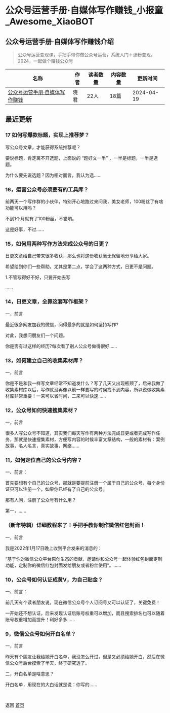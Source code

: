 # 公众号运营手册·自媒体写作赚钱_小报童_Awesome_XiaoBOT

## 公众号运营手册·自媒体写作赚钱介绍
> 公众号运营变现课，手把手带你做公众号运营，系统入门＋涨粉变现。2024，一起做个赚钱公众号  
  


|名称|作者|读者数量|内容数量|更新时间|
|---|---|---|---|---|
|[公众号运营手册·自媒体写作赚钱](https://xiaobot.net/p/Johnna2324210?refer=0b133df9-27dc-423b-8101-639049001c13)|晓君|22人|18篇|2024-04-19|

## 最近更新
### 17 如何写爆款标题，实现上推荐梦？

写公众号文章，才能获得系统推荐呢？

要说标题，肯定离不开选题，上面说的 “题好文一半” ，一半是标题，一半是选题。

为什么要先说选题？因为相对而言，我认为选......

### 16，运营公众号必须要有的工具库？

前两天一个写作群的小伙伴，特别开心地跑过来问我，美女老师，100粉丝了有啥功能可以用吗？

不到1个月就有了100粉丝，不错哟。

这是好事，不过......

### 15，如何用两种写作方法完成公众号的日更？

日更文章给自己带来很多收获，那么也将这份收获毫无保留地分享给大家。

希望给到你们一些帮助，尤其是第二点，学会了这两种方式，日更不是问题。

1.不管写得好不好，只要开始去写

......

### 14，日更文章，全靠这套写作框架？

一，前言

最近很多网友加我的微信，问得最多的就是如何坚持写作?

对此，我想问朋友们一个问题。

你是否有过这样的经历?每次看了别人公众号做得很好......

### 13，如何建立自己的收集素材库？

一，前言

你是不是和我一样写文章经常不知道发什么？写了几天又出现瓶颈了，后来我做了收集素材库以后，写作就没再像以前一样要写的时候找不到内容，所以说做收集素材库非常重要！一来可以省时间，二来可以快速......

### 12，公众号如何快速搜集素材？

一，前言

很多人写公众号不知道，其实我们每天写作有两种方法完成日更或者完成写作任务，那就是快速搜集素材，方便写内容的时候丰富文章结构，一般的素材有：案例故事，名人名言，真实故事，网络......

### 11，如何定位自己的公众号内容？

一、前言：

首先要想有个自己的公众号，那就是要提前注册一个属于自己的公众号，每个身份证只可以注册一个，如果你已经有了自己的公众号。

那有人问，注册了公众号有什么用？

第一，......

### （新年特辑）详细教程来了！手把手教你制作微信红包封面！

一，前言

我是2022年1月17日晚上收到平台发来的消息的：

“基于你对微信公众平台原创生态的贡献，邀请你和公众号一起体验红包封面定制功能，定制你的微信红包封面发给朋友或者粉丝使用”。......

### 10，公众号如何认证成黄V，为自己贴金？

一、前言：

前几天有个读者朋友说，现在微信公众号个人订阅号又可以认证了，关键免费！

一开始还不想认证，后来发现认证后账号权重可以增加，而且搜索排名也可以随着账号权重增加而提升！利好多多......

### 9，微信公众号如何开白名单？

一，前言

昨天有个朋友让我给她开白名单，我没怎么开过，但是又必须给她开白，然后在微信公众号后台摸索了半天，终于研究透了。

二，开白名单是啥意思？

开白名单，用现在的大白话就是说：你写的......


<a href="https://github.com/Reno9527/awesome-xiaobot" style="color: white; text-decoration: none;">awesome-xiaobot</a>

返回 [首页](../README.md)
